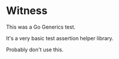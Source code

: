 Witness
=======

This was a Go Generics test.

It's a very basic test assertion helper library.

Probably don't use this.